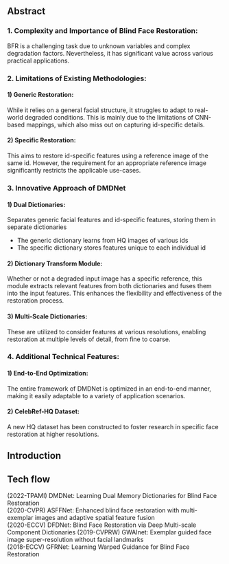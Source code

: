 ## Abstract
### 1. Complexity and Importance of Blind Face Restoration:
BFR is a challenging task due to unknown variables and complex degradation factors. Nevertheless, it has significant value across various practical applications.

### 2. Limitations of Existing Methodologies:

#### 1) Generic Restoration:  
While it relies on a general facial structure, it struggles to adapt to real-world degraded conditions. This is mainly due to the limitations of CNN-based mappings, which also miss out on capturing id-specific details.

#### 2) Specific Restoration:  
This aims to restore id-specific features using a reference image of the same id. However, the requirement for an appropriate reference image significantly restricts the applicable use-cases.

### 3. Innovative Approach of DMDNet
#### 1) Dual Dictionaries: 
Separates generic facial features and id-specific features, storing them in separate dictionaries  
- The generic dictionary learns from HQ images of various ids   
- The specific dictionary stores features unique to each individual id  

#### 2) Dictionary Transform Module:  
Whether or not a degraded input image has a specific reference, this module extracts relevant features from both dictionaries and fuses them into the input features. This enhances the flexibility and effectiveness of the restoration process.

#### 3) Multi-Scale Dictionaries:  
These are utilized to consider features at various resolutions, enabling restoration at multiple levels of detail, from fine to coarse.

### 4. Additional Technical Features:  
#### 1) End-to-End Optimization: 
The entire framework of DMDNet is optimized in an end-to-end manner, making it easily adaptable to a variety of application scenarios.

#### 2) CelebRef-HQ Dataset:  
A new HQ dataset has been constructed to foster research in specific face restoration at higher resolutions.  

## Introduction

## Tech flow
(2022-TPAMI) DMDNet: Learning Dual Memory Dictionaries for Blind Face Restoration  
(2020-CVPR) ASFFNet: Enhanced blind face restoration with multi-exemplar images and adaptive spatial feature fusion  
(2020-ECCV) DFDNet: Blind Face Restoration via Deep Multi-scale Component Dictionaries
(2019-CVPRW) GWAInet: Exemplar guided face image super-resolution without facial landmarks  
(2018-ECCV) GFRNet: Learning Warped Guidance for Blind Face Restoration  

